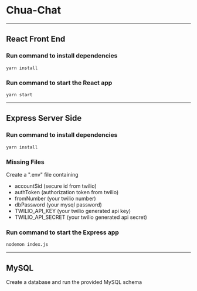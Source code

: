 # Chua-Chat

---

## React Front End

### Run command to install dependencies

`yarn install`


### Run command to start the React app

`yarn start`

---

## Express Server Side

### Run command to install dependencies

`yarn install`


### Missing Files

Create a ".env" file containing
   - accountSid (secure id from twilio)
   - authToken (authorization token from twilio)
   - fromNumber (your twilio number)
   - dbPassword (your mysql password)
   - TWILIO_API_KEY (your twilio generated api key)
   - TWILIO_API_SECRET (your twilio generated api secret)
   
### Run command to start the Express app

`nodemon index.js`

---

## MySQL

Create a database and run the provided MySQL schema
